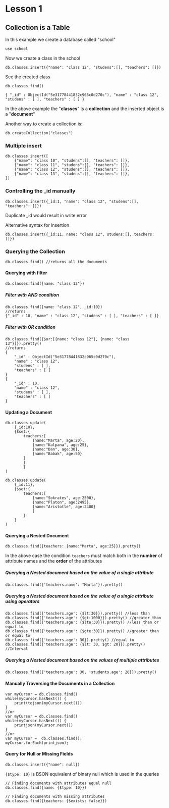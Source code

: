 # Lesson 1

## Collection is a Table

In this example we create a database called "school"

```text
use school
```

Now we create a class in the school

```text
db.classes.insert({"name": "class 12", "studens":[], "teachers": []})
```

See the created class

```text
db.classes.find()

{ "_id" : ObjectId("5e31778441832c965c0d270c"), "name" : "class 12", "studens" : [ ], "teachers" : [ ] }
```

In the above example the "**classes**" is a **collection** and the inserted object is a "**document**"

Another way to create a collection is:

```text
db.createCollection("classes")
```

### Multiple insert

```text
db.classes.insert([
    {"name": "class 10", "studens":[], "teachers": []},
    {"name": "class 11", "studens":[], "teachers": []},
    {"name": "class 12", "studens":[], "teachers": []},
    {"name": "class 13", "studens":[], "teachers": []},
])
```

### Controlling the \_id manually

```text
db.classes.insert({_id:1, "name": "class 12", "studens":[], "teachers": []})
```

Duplicate \_id would result in write error

Alternative syntax for insertion

```text
db.classes.insert({_id:11, name: "class 12", studens:[], teachers: []})
```

### Querying the Collection

```text
db.classes.find() //returns all the documents
```

#### Querying with filter

```text
db.classes.find({name: "class 12"})
```

##### Filter with AND condition

```text
db.classes.find({name: "class 12", _id:10})
//returns
{"_id" : 10, "name" : "class 12", "studens" : [ ], "teachers" : [ ]}
```

##### Filter with OR condition

```text
db.classes.find({$or:[{name: "class 12"}, {name: "class 13"}]}).pretty()
//returns
{
    "_id" : ObjectId("5e31778441832c965c0d270c"),
    "name" : "class 12",
    "studens" : [ ],
    "teachers" : [ ]
}
{
    "_id" : 10,
    "name" : "class 12",
    "studens" : [ ],
    "teachers" : [ ]
}
```

#### Updating a Document

```text
db.classes.update(
    {_id:10},
    {$set:{
        teachers:[
            {name:"Marta", age:20},
            {name:"Kalpana", age:25},
            {name:"Dan", age:30},
            {name:"Babak", age:50}
        ]
        }
        }
)

db.classes.update(
    {_id:11},
    {$set:{
        teachers:[
            {name:"Sokrates", age:2500},
            {name:"Platon", age:2495},
            {name:"Aristotle", age:2400}
            ]
        }
    }
)
```

#### Querying a Nested Document

```text
db.classes.find({teachers: {name:"Marta", age:25}}).pretty()
```

In the above case the condition `teachers` must match both in the **number** of attribute names and the **order** of the attributes

##### Querying a Nested document based on the value of a single attribute

```text
db.classes.find({'teachers.name': "Marta"}).pretty()
```

##### Querying a Nested document based on the value of a single attribute using operators

```text
db.classes.find({'teachers.age': {$lt:30}}).pretty() //less than
db.classes.find({'teachers.age': {$gt:1000}}).pretty() //greater than
db.classes.find({'teachers.age': {$lte:30}}).pretty() //less than or equal to
db.classes.find({'teachers.age': {$gte:30}}).pretty() //greater than or equal to
db.classes.find({'teachers.age': 30}).pretty() //equal to
db.classes.find({'teachers.age': {$lt: 30, $gt: 20}}).pretty() //Interval
```

##### Querying a Nested document based on the values of multiple attributes

```text
db.classes.find({'teachers.age': 30, 'students.age': 20}}).pretty()
```

#### Manually Traversing the Documents in a Collection

```text
var myCursor = db.classes.find()
while(myCursor.hasNext()) {
    print(tojson(myCursor.next()))
}
//or
var myCursor = db.classes.find()
while(myCursor.hasNext()) {
    printjson(myCursor.next())
}
//or
var myCursor =  db.classes.find();
myCursor.forEach(printjson);
```

#### Query for Null or Missing Fields

```text
db.classes.insert({"name": null})
```

`{$type: 10}` is BSON equivalent of binary null which is used in the queries

```text
// Finding documents with attributes equal null
db.classes.find({name: {$type: 10}})

// Finding documents with missing attributes
db.classes.find({teachers: {$exists: false}})
```
